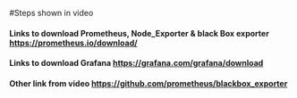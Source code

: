 #Steps shown in video

#### Links to download Prometheus, Node_Exporter & black Box exporter https://prometheus.io/download/

#### Links to download Grafana https://grafana.com/grafana/download

#### Other link from video https://github.com/prometheus/blackbox_exporter

